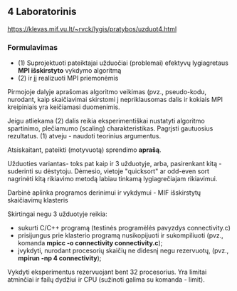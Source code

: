 ## 4 Laboratorinis
https://klevas.mif.vu.lt/~rvck/lygis/pratybos/uzduot4.html

### Formulavimas

* (1) Suprojektuoti pateiktajai užduočiai (problemai) efektyvų lygiagretaus **MPI išskirstyto** vykdymo algoritmą
* (2) ir jį realizuoti MPI priemonėmis

Pirmojoje dalyje aprašomas algoritmo veikimas (pvz., pseudo-kodu, nurodant, kaip skaičiavimai skirstomi į nepriklausomas dalis ir kokiais MPI kreipiniais yra keičiamasi duomenimis.

Jeigu atliekama (2) dalis reikia eksperimentiškai nustatyti algoritmo spartinimo, plečiamumo (scaling) charakteristikas. Pagrįsti gautuosius rezultatus. (1) atveju - naudoti teorinius argumentus.

Atsiskaitant, pateikti (motyvuotą) sprendimo **aprašą**.

Užduoties variantas- toks pat kaip ir 3 užduotyje, arba, pasirenkant kitą - suderinti su dėstytoju. Dėmesio, vietoje "quicksort" ar odd-even sort nagrinėti kitą rikiavimo metodą labiau tinkamą lygiagrečiajam rikiavimui.

Darbinė aplinka programos derinimui ir vykdymui - MIF išskirstytų skaičiavimų klasteris

Skirtingai negu 3 užduotyje reikia:
* sukurti C/C++ programą (testinės programėlės pavyzdys connectivity.c)
* prisijungus prie klasterio programą nusikopijuoti ir sukompiliuoti (pvz., komanda **mpicc -o connectivity connectivity.c**);
* įvykdyti, nurodant procesorių skaičių ne didesnį negu rezervuotų, (pvz., **mpirun -np 4 connectivity**);

Vykdyti eksperimentus rezervuojant bent 32 procesorius. Yra limitai atminčiai ir failų dydžiui ir CPU (sužinoti galima su komanda - limit).
